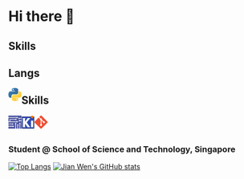 # Hi there 👋

## Skills

## Langs

<a href="https://www.python.org" target="_blank"> <img align="left" alt="Python" width="26px" src="https://github.com/jianwen-android/jianwen-android/blob/main/src/logos/langs/python.png"/> </a>

## Skills

<a href="https://www.multisim.com/" target="_blank"> <img align="left" alt="Multisim" width="26px" src="https://github.com/jianwen-android/jianwen-android/blob/main/src/logos/pro/multisim.png"/> </a>
<a href="https://www.kicad.org/" target="_blank"> <img align="left" alt="KiCad" width="26px" src="https://github.com/jianwen-android/jianwen-android/blob/main/src/logos/pro/kicad.png"/> <a>
<a href="https://git-scm.com/" target="_blank"> <img align="left" alt="Git" width="26px" src="https://github.com/jianwen-android/jianwen-android/blob/main/src/logos/pro/git.png"/> </a>
<br />
<br />

### Student @ School of Science and Technology, Singapore
  
[![Top Langs](https://github-readme-stats.vercel.app/api/top-langs/?username=jianwen-android&count_private=true&show_icons=true&theme=radical)](https://github.com/anuraghazra/github-readme-stats)
[![Jian Wen's GitHub stats](https://github-readme-stats.vercel.app/api?username=jianwen-android&count_private=true&show_icons=true&theme=radical)](https://github.com/anuraghazra/github-readme-stats)

<!--
**jianwen-android/jianwen-android** is a ✨ _special_ ✨ repository because its `README.md` (this file) appears on your GitHub profile.

Here are some ideas to get you started:

- 🔭 I’m currently working on ...
- 🌱 I’m currently learning ...
- 👯 I’m looking to collaborate on ...
- 🤔 I’m looking for help with ...
- 💬 Ask me about ...
- 📫 How to reach me: ...
- 😄 Pronouns: ...
- ⚡ Fun fact: ...
-->
